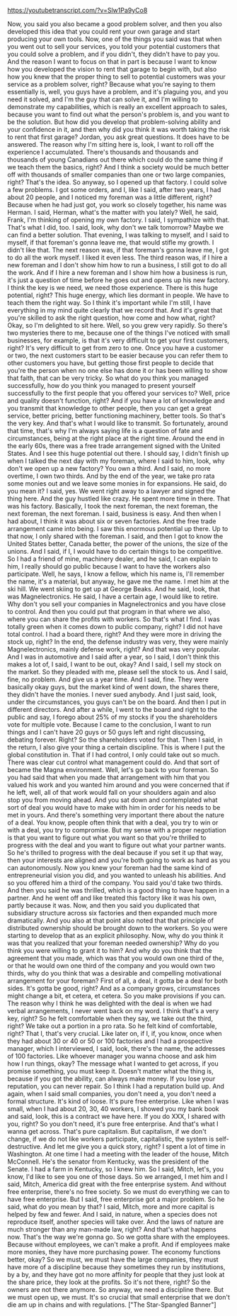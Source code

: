 https://youtubetranscript.com/?v=Slw1Pa9yCo8

 Now, you said you also became a good problem solver, and then you also developed this idea that you could rent your own garage and start producing your own tools. Now, one of the things you said was that when you went out to sell your services, you told your potential customers that you could solve a problem, and if you didn't, they didn't have to pay you. And the reason I want to focus on that in part is because I want to know how you developed the vision to rent that garage to begin with, but also how you knew that the proper thing to sell to potential customers was your service as a problem solver, right? Because what you're saying to them essentially is, well, you guys have a problem, and it's plaguing you, and you need it solved, and I'm the guy that can solve it, and I'm willing to demonstrate my capabilities, which is really an excellent approach to sales, because you want to find out what the person's problem is, and you want to be the solution. But how did you develop that problem-solving ability and your confidence in it, and then why did you think it was worth taking the risk to rent that first garage? Jordan, you ask great questions. It does have to be answered. The reason why I'm sitting here is, look, I want to roll off the experience I accumulated. There's thousands and thousands and thousands of young Canadians out there which could do the same thing if we teach them the basics, right? And I think a society would be much better off with thousands of smaller companies than one or two large companies, right? That's the idea. So anyway, so I opened up that factory. I could solve a few problems. I got some orders, and I, like I said, after two years, I had about 20 people, and I noticed my foreman was a little different, right? Because when he had just got, you work so closely together, his name was Herman. I said, Herman, what's the matter with you lately? Well, he said, Frank, I'm thinking of opening my own factory. I said, I sympathize with that. That's what I did, too. I said, look, why don't we talk tomorrow? Maybe we can find a better solution. That evening, I was talking to myself, and I said to myself, if that foreman's gonna leave me, that would stifle my growth. I didn't like that. The next reason was, if that foreman's gonna leave me, I got to do all the work myself. I liked it even less. The third reason was, if I hire a new foreman and I don't show him how to run a business, I still got to do all the work. And if I hire a new foreman and I show him how a business is run, it's just a question of time before he goes out and opens up his new factory. I think the key is we need, we need those experience. There is this huge potential, right? This huge energy, which lies dormant in people. We have to teach them the right way. So I think it's important while I'm still, I have everything in my mind quite clearly that we record that. And it's great that you're skilled to ask the right question, how come and how what, right? Okay, so I'm delighted to sit here. Well, so you grew very rapidly. So there's two mysteries there to me, because one of the things I've noticed with small businesses, for example, is that it's very difficult to get your first customers, right? It's very difficult to get from zero to one. Once you have a customer or two, the next customers start to be easier because you can refer them to other customers you have, but getting those first people to decide that you're the person when no one else has done it or has been willing to show that faith, that can be very tricky. So what do you think you managed successfully, how do you think you managed to present yourself successfully to the first people that you offered your services to? Well, price and quality doesn't function, right? And if you have a lot of knowledge and you transmit that knowledge to other people, then you can get a great service, better pricing, better functioning machinery, better tools. So that's the very key. And that's what I would like to transmit. So fortunately, around that time, that's why I'm always saying life is a question of fate and circumstances, being at the right place at the right time. Around the end in the early 60s, there was a free trade arrangement signed with the United States. And I see this huge potential out there. I should say, I didn't finish up when I talked the next day with my foreman, where I said to him, look, why don't we open up a new factory? You own a third. And I said, no more overtime, I own two thirds. And by the end of the year, we take pro rata some monies out and we leave some monies in for expansions. He said, do you mean it? I said, yes. We went right away to a lawyer and signed the thing here. And the guy hustled like crazy. He spent more time in there. That was his factory. Basically, I took the next foreman, the next foreman, the next foreman, the next foreman. I said, business is easy. And then when I had about, I think it was about six or seven factories. And the free trade arrangement came into being. I saw this enormous potential up there. Up to that now, I only shared with the foreman. I said, and then I got to know the United States better, Canada better, the power of the unions, the size of the unions. And I said, if I, I would have to do certain things to be competitive. So I had a friend of mine, machinery dealer, and he said, I can explain to him, I really should go public because I want to have the workers also participate. Well, he says, I know a fellow, which his name is, I'll remember the name, it's a material, but anyway, he gave me the name. I met him at the ski hill. We went skiing to get up at George Beaks. And he said, look, that was Magnelectronics. He said, I have a certain age, I would like to retire. Why don't you sell your companies in Magnelectronics and you have close to control. And then you could put that program in that where we also, where you can share the profits with workers. So that's what I find. I was totally green when it comes down to public company, right? I did not have total control. I had a board there, right? And they were more in driving the stock up, right? In the end, the defense industry was very, they were mainly Magnelectronics, mainly defense work, right? And that was very popular. And I was in automotive and I said after a year, so I said, I don't think this makes a lot of, I said, I want to be out, okay? And I said, I sell my stock on the market. So they pleaded with me, please sell the stock to us. And I said, fine, no problem. And give us a year time. And I said, fine. They were basically okay guys, but the market kind of went down, the shares there, they didn't have the monies. I never sued anybody. And I just said, look, under the circumstances, you guys can't be on the board. And then I put in different directors. And after a while, I went to the board and right to the public and say, I forego about 25% of my stocks if you the shareholders vote for multiple vote. Because I came to the conclusion, I want to run things and I can't have 20 guys or 50 guys left and right discussing, debating forever. Right? So the shareholders voted for that. Then I said, in the return, I also give your thing a certain discipline. This is where I put the global constitution in. That if I had control, I only could take out so much. There was clear cut control what management could do. And that sort of became the Magna environment. Well, let's go back to your foreman. So you had said that when you made that arrangement with him that you valued his work and you wanted him around and you were concerned that if he left, well, all of that work would fall on your shoulders again and also stop you from moving ahead. And you sat down and contemplated what sort of deal you would have to make with him in order for his needs to be met in yours. And there's something very important there about the nature of a deal. You know, people often think that with a deal, you try to win or with a deal, you try to compromise. But my sense with a proper negotiation is that you want to figure out what you want so that you're thrilled to progress with the deal and you want to figure out what your partner wants. So he's thrilled to progress with the deal because if you set it up that way, then your interests are aligned and you're both going to work as hard as you can autonomously. Now you knew your foreman had the same kind of entrepreneurial vision you did, and you wanted to unleash his abilities. And so you offered him a third of the company. You said you'd take two thirds. And then you said he was thrilled, which is a good thing to have happen in a partner. And he went off and like treated this factory like it was his own, partly because it was. Now, and then you said you duplicated that subsidiary structure across six factories and then expanded much more dramatically. And you also at that point also noted that that principle of distributed ownership should be brought down to the workers. So you were starting to develop that as an explicit philosophy. Now, why do you think it was that you realized that your foreman needed ownership? Why do you think you were willing to grant it to him? And why do you think that the agreement that you made, which was that you would own one third of the, or that he would own one third of the company and you would own two thirds, why do you think that was a desirable and compelling motivational arrangement for your foreman? First of all, a deal, it gotta be a deal for both sides. It's gotta be good, right? And as a company grows, circumstances might change a bit, et cetera, et cetera. So you make provisions if you can. The reason why I think he was delighted with the deal is when we had verbal arrangements, I never went back on my word. I think that's a very key, right? So he felt comfortable when they say, we take out the third, right? We take out a portion in a pro rata. So he felt kind of comfortable, right? That I, that's very crucial. Like later on, if I, if, you know, once when they had about 30 or 40 or 50 or 100 factories and I had a prospective manager, which I interviewed, I said, look, there's the name, the addresses of 100 factories. Like whoever manager you wanna choose and ask him how I run things, okay? The message what I wanted to get across, if you promise something, you must keep it. Doesn't matter what the thing is, because if you got the ability, can always make money. If you lose your reputation, you can never repair. So I think I had a reputation build up. And again, when I said small companies, you don't need a, you don't need a formal structure. It's kind of loose. It's pure free enterprise. Like when I was small, when I had about 20, 30, 40 workers, I showed you my bank book and said, look, this is a contract we have here. If you do XXX, I shared with you, right? So you don't need, it's pure free enterprise. And that's what I wanna get across. That's pure capitalism. But capitalism, if we don't change, if we do not like workers participate, capitalistic, the system is self-destructive. And let me give you a quick story, right? I spent a lot of time in Washington. At one time I had a meeting with the leader of the house, Mitch McConnell. He's the senator from Kentucky, was the president of the Senate. I had a farm in Kentucky, so I knew him. So I said, Mitch, let's, you know, I'd like to see you one of those days. So we arranged, I met him and I said, Mitch, America did great with the free enterprise system. And without free enterprise, there's no free society. So we must do everything we can to have free enterprise. But I said, free enterprise got a major problem. So he said, what do you mean by that? I said, Mitch, more and more capital is helped by few and fewer. And I said, in nature, when a species does not reproduce itself, another species will take over. And the laws of nature are much stronger than any man-made law, right? And that's what happens now. That's the way we're gonna go. So we gotta share with the employees. Because without employees, we can't make a profit. And if employees make more monies, they have more purchasing power. The economy functions better, okay? So we must, we must have the large companies, they must have more of a discipline because they sometimes they run by institutions, by a by, and they have got no more affinity for people that they just look at the share price, they look at the profits. So it's not there, right? So the owners are not there anymore. So anyway, we need a discipline there. But we must open up, we must. It's so crucial that small enterprise that we don't die am up in chains and with regulations. ["The Star-Spangled Banner"]